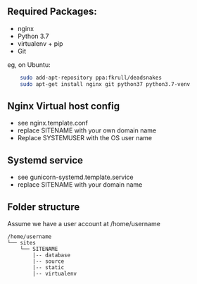 ## Required Packages:

* nginx
* Python 3.7
* virtualenv + pip
* Git

eg, on Ubuntu:

```bash
    sudo add-apt-repository ppa:fkrull/deadsnakes
    sudo apt-get install nginx git python37 python3.7-venv
```

## Nginx Virtual host config

* see nginx.template.conf
* replace SITENAME with your own domain name
* Replace SYSTEMUSER with the OS user name

## Systemd service

* see gunicorn-systemd.template.service
* replace SITENAME with your domain name

## Folder structure

Assume we have a user account at /home/username

```
/home/username
└── sites
    └── SITENAME
        |-- database
        |-- source
        |-- static
        |-- virtualenv
```
